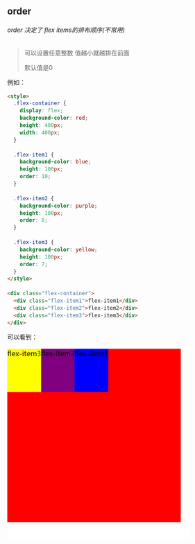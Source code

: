 ## order

###### order 决定了 flex items的排布顺序(不常用)

> 可以设置任意整数 值越小就越排在前面
>
> 默认值是0

例如：

```html
<style>
  .flex-container {
    display: flex;
    background-color: red;
    height: 400px;
    width: 400px;
  }

  .flex-item1 {
    background-color: blue;
    height: 100px;
    order: 10;
  }

  .flex-item2 {
    background-color: purple;
    height: 100px;
    order: 8;
  }

  .flex-item3 {
    background-color: yellow;
    height: 100px;
    order: 7;
  }
</style>

<div class="flex-container">
  <div class="flex-item1">flex-item1</div>
  <div class="flex-item2">flex-item2</div>
  <div class="flex-item3">flex-item3</div>
</div>
```

可以看到：

![](img/9.1.png)